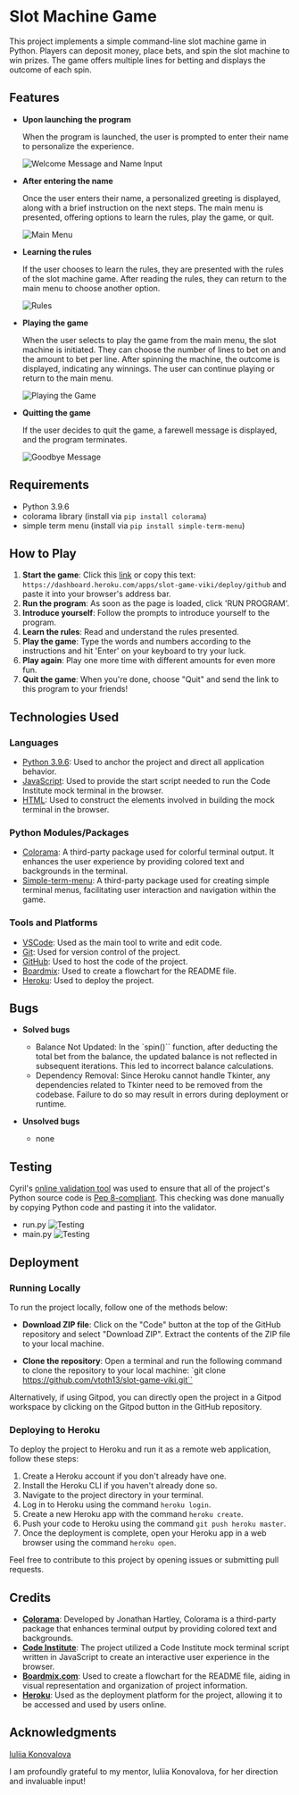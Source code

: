 # Slot Machine Game

This project implements a simple command-line slot machine game in Python. Players can deposit money, place bets, and spin the slot machine to win prizes. The game offers multiple lines for betting and displays the outcome of each spin.

## Features

- **Upon launching the program**

  When the program is launched, the user is prompted to enter their name to personalize the experience.

  ![Welcome Message and Name Input](documentation/welcome_message_name.png)

- **After entering the name**

  Once the user enters their name, a personalized greeting is displayed, along with a brief instruction on the next steps. The main menu is presented, offering options to learn the rules, play the game, or quit.

  ![Main Menu](documentation/main_menu.png)

- **Learning the rules**

  If the user chooses to learn the rules, they are presented with the rules of the slot machine game. After reading the rules, they can return to the main menu to choose another option.

  ![Rules](documentation/rules.png)

- **Playing the game**

  When the user selects to play the game from the main menu, the slot machine is initiated. They can choose the number of lines to bet on and the amount to bet per line. After spinning the machine, the outcome is displayed, indicating any winnings. The user can continue playing or return to the main menu.

  ![Playing the Game](documentation/playing_game.png)

- **Quitting the game**

  If the user decides to quit the game, a farewell message is displayed, and the program terminates.

  ![Goodbye Message](documentation/goodbye_message.png)

## Requirements

- Python 3.9.6
- colorama library (install via `pip install colorama`)
- simple term menu (install via `pip install simple-term-menu`)

## How to Play

1. **Start the game**: Click this [link](https://dashboard.heroku.com/apps/slot-game-viki/deploy/github) or copy this text: `https://dashboard.heroku.com/apps/slot-game-viki/deploy/github` and paste it into your browser's address bar.
2. **Run the program**: As soon as the page is loaded, click 'RUN PROGRAM'.
3. **Introduce yourself**: Follow the prompts to introduce yourself to the program.
4. **Learn the rules**: Read and understand the rules presented.
5. **Play the game**: Type the words and numbers according to the instructions and hit 'Enter' on your keyboard to try your luck.
6. **Play again**: Play one more time with different amounts for even more fun.
7. **Quit the game**: When you're done, choose "Quit" and send the link to this program to your friends!

## Technologies Used

### Languages

- [Python 3.9.6](https://www.python.org/downloads/release/python-396/): Used to anchor the project and direct all application behavior.
- [JavaScript](https://www.javascript.com/): Used to provide the start script needed to run the Code Institute mock terminal in the browser.
- [HTML](https://developer.mozilla.org/en-US/docs/Web/HTML): Used to construct the elements involved in building the mock terminal in the browser.

### Python Modules/Packages

- [Colorama](https://pypi.org/project/colorama/): A third-party package used for colorful terminal output. It enhances the user experience by providing colored text and backgrounds in the terminal.
- [Simple-term-menu](https://pypi.org/project/simple-term-menu/): A third-party package used for creating simple terminal menus, facilitating user interaction and navigation within the game.

### Tools and Platforms

- [VSCode](https://code.visualstudio.com/): Used as the main tool to write and edit code.
- [Git](https://git-scm.com/): Used for version control of the project.
- [GitHub](https://github.com/): Used to host the code of the project.
- [Boardmix](https://boardmix.com/): Used to create a flowchart for the README file.
- [Heroku](https://heroku.com): Used to deploy the project.

## Bugs

+ **Solved bugs**
    - Balance Not Updated: In the `spin()`` function, after deducting the total bet from the balance, the updated balance is not reflected in subsequent iterations. This led to incorrect balance calculations.
    - Dependency Removal: Since Heroku cannot handle Tkinter, any dependencies related to Tkinter need to be removed from the codebase. Failure to do so may result in errors during deployment or runtime.

+ **Unsolved bugs**
    - none

## Testing
Cyril's [online validation tool](https://extendsclass.com/python-tester.html) was used to ensure that all of the project's Python source code is [Pep 8-compliant](https://legacy.python.org/dev/peps/pep-0008/). This checking was done manually by copying Python code and pasting it into the validator.

- run.py
![Testing](documentation/testing_run.png)
- main.py 
![Testing](documentation/testing_main.png)



## Deployment

### Running Locally

To run the project locally, follow one of the methods below:

- **Download ZIP file**: Click on the "Code" button at the top of the GitHub repository and select "Download ZIP". Extract the contents of the ZIP file to your local machine.
  
- **Clone the repository**: Open a terminal and run the following command to clone the repository to your local machine:
`git clone https://github.com/vtoth13/slot-game-viki.git``

Alternatively, if using Gitpod, you can directly open the project in a Gitpod workspace by clicking on the Gitpod button in the GitHub repository.

### Deploying to Heroku

To deploy the project to Heroku and run it as a remote web application, follow these steps:

1. Create a Heroku account if you don't already have one.
2. Install the Heroku CLI if you haven't already done so.
3. Navigate to the project directory in your terminal.
4. Log in to Heroku using the command `heroku login`.
5. Create a new Heroku app with the command `heroku create`.
6. Push your code to Heroku using the command `git push heroku master`.
7. Once the deployment is complete, open your Heroku app in a web browser using the command `heroku open`.

Feel free to contribute to this project by opening issues or submitting pull requests.

## Credits

- [**Colorama**](https://pypi.org/project/colorama/): Developed by Jonathan Hartley, Colorama is a third-party package that enhances terminal output by providing colored text and backgrounds.
- [**Code Institute**](https://codeinstitute.net/): The project utilized a Code Institute mock terminal script written in JavaScript to create an interactive user experience in the browser.
- [**Boardmix.com**](https://boardmix.com/): Used to create a flowchart for the README file, aiding in visual representation and organization of project information.
- [**Heroku**](https://heroku.com): Used as the deployment platform for the project, allowing it to be accessed and used by users online.

## Acknowledgments

[Iuliia Konovalova](https://github.com/IuliiaKonovalova)

I am profoundly grateful to my mentor, Iuliia Konovalova, for her direction and invaluable input!

